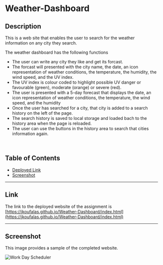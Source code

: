 # Weather-Dashboard

## Description

This is a web site that enables the user to search for the weather information on any city they search.

The weather dashboard has the following functions
- The user can write any city they like and get its forcast.
- The forcast will presented with the city name, the date, an icon representation of weather conditions, the temperature, the humidity, the wind speed, and the UV index.
- The UV index is colour coded to highlight possible UV danger or favourable (green), moderate (orange) or severe (red).
- The user is presented with a 5-day forecast that displays the date, an icon representation of weather conditions, the temperature, the wind speed, and the humidity
- Once the user has searched for a city, that city is added to a search history on the left of the page.
- The search history is saved to local storage and loaded bach to the history area when the page is reloaded.
- The user can use the buttons in the history area to search that cities information again.

<br>

## Table of Contents

- [Deployed Link](#Link)
- [Screenshot](#Screenshot)
---

## Link

The link to the deployed website of the assignment is <br>
[https://jkoufalas.github.io/Weather-Dashboard/index.html](https://jkoufalas.github.io/Weather-Dashboard/index.html)

---
## Screenshot

This image provides a sample of the completed website.

![Work Day Scheduler](./assets/Images/work-day-scheduler.jpg)
